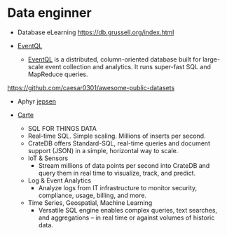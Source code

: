 # Data enginner

*  Database eLearning
https://db.grussell.org/index.html


* [EventQL](https://github.com/eventql/eventql)
  * [EventQL](http://eventql.io/) is a distributed, column-oriented database built for large-scale event collection and analytics. It runs super-fast SQL and MapReduce queries.


https://github.com/caesar0301/awesome-public-datasets


* Aphyr [jepsen](https://aphyr.com/tags/jepsen)

* [Carte](https://crate.io/)
  * SQL FOR THINGS DATA
  * Real-time SQL. Simple scaling. Millions of inserts per second.
  * CrateDB offers Standard-SQL, real-time queries and document support (JSON) in a simple, horizontal way to scale.
  * IoT & Sensors
    * Stream millions of data points per second into CrateDB and query them in real time to visualize, track, and predict.
  * Log & Event Analytics
    * Analyze logs from IT infrastructure to monitor security, compliance, usage, billing, and more.
  * Time Series, Geospatial, Machine Learning
    * Versatile SQL engine enables complex queries, text searches, and aggregations – in real time or against volumes of historic data.
